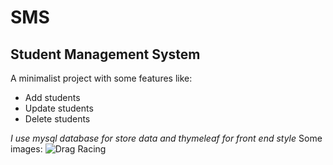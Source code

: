 
#  **SMS**

## Student Management System

A minimalist project with some features like: 

  - Add students
  - Update students
  - Delete students


*I use mysql database for store data and thymeleaf for front end style*
Some images:
![Drag Racing](Dragster.jpg)
